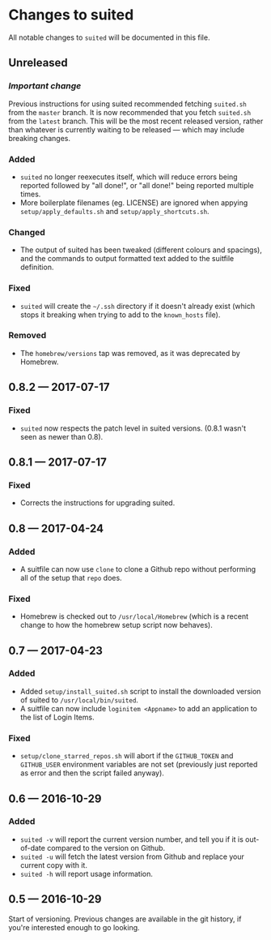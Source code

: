 Changes to suited
=================

All notable changes to `suited` will be documented in this file.


Unreleased
----------

### *Important change*

Previous instructions for using suited recommended fetching `suited.sh`
from the `master` branch. It is now recommended that you fetch `suited.sh`
from the `latest` branch. This will be the most recent released version,
rather than whatever is currently waiting to be released — which may include
breaking changes.

### Added

* `suited` no longer reexecutes itself, which will reduce errors being
  reported followed by "all done!", or "all done!" being reported multiple
  times.
* More boilerplate filenames (eg. LICENSE) are ignored when appying
  `setup/apply_defaults.sh` and `setup/apply_shortcuts.sh`.

### Changed

* The output of suited has been tweaked (different colours and spacings),
  and the commands to output formatted text added to the suitfile definition.

### Fixed

* `suited` will create the `~/.ssh` directory if it doesn't already exist
  (which stops it breaking when trying to add to the `known_hosts` file).

### Removed

* The `homebrew/versions` tap was removed, as it was deprecated by Homebrew.


0.8.2 — 2017-07-17
------------------

### Fixed

* `suited` now respects the patch level in suited versions. (0.8.1 wasn't
  seen as newer than 0.8).


0.8.1 — 2017-07-17
------------------

### Fixed 

* Corrects the instructions for upgrading suited.


0.8 — 2017-04-24
----------------

### Added

* A suitfile can now use `clone` to clone a Github repo without performing
  all of the setup that `repo` does.

### Fixed

* Homebrew is checked out to `/usr/local/Homebrew` (which is a recent change
  to how the homebrew setup script now behaves).


0.7 — 2017-04-23
----------------

### Added

* Added `setup/install_suited.sh` script to install the downloaded version of
  suited to `/usr/local/bin/suited`.
* A suitfile can now include `loginitem <Appname>` to add an application
  to the list of Login Items.

### Fixed

* `setup/clone_starred_repos.sh` will abort if the `GITHUB_TOKEN` and
  `GITHUB_USER` environment variables are not set (previously just reported
  as error and then the script failed anyway).


0.6 — 2016-10-29
----------------

### Added

* `suited -v` will report the current version number, and tell you if
  it is out-of-date compared to the version on Github.
* `suited -u` will fetch the latest version from Github and replace your
  current copy with it.
* `suited -h` will report usage information.


0.5 — 2016-10-29
----------------

Start of versioning. Previous changes are available in the git history,
if you're interested enough to go looking.
